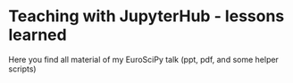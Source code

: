 # Teaching with JupyterHub - lessons learned

Here you find all material of my EuroSciPy talk (ppt, pdf, and some helper scripts)

